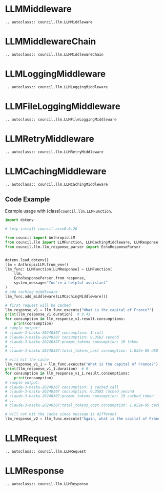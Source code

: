 # LLMMiddleware

```{eval-rst}
.. autoclass:: council.llm.LLMMiddleware
```

# LLMMiddlewareChain

```{eval-rst}
.. autoclass:: council.llm.LLMMiddlewareChain
```

# LLMLoggingMiddleware

```{eval-rst}
.. autoclass:: council.llm.LLMLoggingMiddleware
```

# LLMFileLoggingMiddleware

```{eval-rst}
.. autoclass:: council.llm.LLMFileLoggingMiddleware
```

# LLMRetryMiddleware

```{eval-rst}
.. autoclass:: council.llm.LLMRetryMiddleware
```

# LLMCachingMiddleware

```{eval-rst}
.. autoclass:: council.llm.LLMCachingMiddleware
```

## Code Example

Example usage with {class}`council.llm.LLMFunction`.

```python
import dotenv

# !pip install council-ai==0.0.26

from council import AnthropicLLM
from council.llm import LLMFunction, LLMCachingMiddleware, LLMResponse
from council.llm.llm_response_parser import EchoResponseParser


dotenv.load_dotenv()
llm = AnthropicLLM.from_env()
llm_func: LLMFunction[LLMResponse] = LLMFunction(
    llm,
    EchoResponseParser.from_response,
    system_message="You're a helpful assistant"
)
# add caching middleware
llm_func.add_middleware(LLMCachingMiddleware())

# first request will be cached
llm_response_v1 = llm_func.execute("What is the capital of France?")
print(llm_response_v1.duration)  # 0.43
for consumption in llm_response_v1.result.consumptions:
    print(consumption)
# sample output:
# claude-3-haiku-20240307 consumption: 1 call
# claude-3-haiku-20240307 consumption: 0.3583 second
# claude-3-haiku-20240307:prompt_tokens consumption: 19 token
# ...
# claude-3-haiku-20240307:total_tokens_cost consumption: 1.852e-05 USD

# will hit the cache
llm_response_v1_1 = llm_func.execute("What is the capital of France?")
print(llm_response_v1_1.duration)  # 0
for consumption in llm_response_v1_1.result.consumptions:
    print(consumption)
# sample output:
# claude-3-haiku-20240307 consumption: 1 cached_call
# claude-3-haiku-20240307 consumption: 0.3583 cached_second
# claude-3-haiku-20240307:prompt_tokens consumption: 19 cached_token
# ...
# claude-3-haiku-20240307:total_tokens_cost consumption: 1.852e-05 cached_USD

# will not hit the cache since message is different
llm_response_v2 = llm_func.execute("Again, what is the capital of France?")
```

# LLMRequest

```{eval-rst}
.. autoclass:: council.llm.LLMRequest
```

# LLMResponse

```{eval-rst}
.. autoclass:: council.llm.LLMResponse
```
